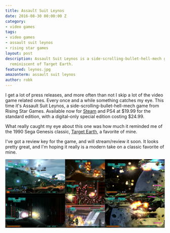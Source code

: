 ```yaml
---
title: Assault Suit Leynos
date: 2016-08-30 00:00:00 Z
category:
- video games
tags:
- video games
- assault suit leynos
- rising star games
layout: post
description: Assault Suit Leynos is a side-scrolling-bullet-hell-mech game that's
  reminiscent of Target Earth.
featured: leynos.jpg
amazonterm: assault suit leynos
author: robk
---
```


I get a lot of press releases, and more often than not I skip a lot of the video game related ones. Every once and a while something catches my eye. This time it's Assault Suit Leynos, a side-scrolling-bullet-hell-mech game from Rising Star Games. Available now for [Steam](http://click.icptrack.com/icp/relay.php?r=35733063&msgid=527186&act=8QBT&c=275324&destination=http%3A%2F%2Fstore.steampowered.com%2Fapp%2F441350%2F) and PS4 at $19.99 for the standard edition, with a digital-only special edition costing $24.99.

What really caught my eye about this one was how much it reminded me of the 1990 Sega Genesis classic, [Target Earth](https://en.wikipedia.org/wiki/Target_Earth_(video_game)), a favorite of mine.

I've got a review key for the game, and will stream/review it soon. It looks pretty great, and I'm hoping it really is a modern take on a classic favorite of mine.

![Assault Suit Leynos Screens](/images/leynos/assault.jpg)
